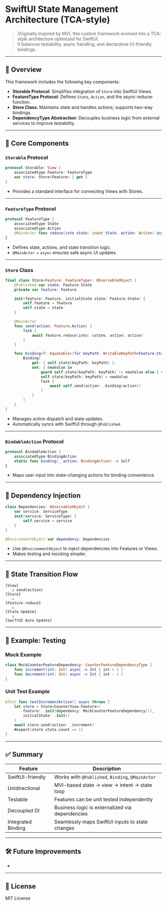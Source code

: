 # SwiftUI State Management Architecture (TCA-style)

> Originally inspired by MVI, this custom framework evolved into a TCA-style architecture optimized for SwiftUI.\
> It balances testability, async handling, and declarative UI-friendly bindings.

---

## 🧩 Overview

This framework includes the following key components:

- **Storable Protocol**: Simplifies integration of `Store` into SwiftUI Views.
- **FeatureType Protocol**: Defines `State`, `Action`, and the async reducer function.
- **Store Class**: Maintains state and handles actions; supports two-way bindings.
- **DependencyType Abstraction**: Decouples business logic from external services to improve testability.

---

## 🧱 Core Components

### `Storable` Protocol

```swift
protocol Storable: View {
    associatedtype Feature: FeatureType
    var store: Store<Feature> { get }
}
```

- Provides a standard interface for connecting Views with Stores.

---

### `FeatureType` Protocol

```swift
protocol FeatureType {
    associatedtype State
    associatedtype Action
    @MainActor func reduce(into state: inout State, action: Action) async
}
```

- Defines state, actions, and state transition logic.
- `@MainActor` + `async` ensures safe async UI updates.

---

### `Store` Class

```swift
final class Store<Feature: FeatureType>: ObservableObject {
    @Published var state: Feature.State
    private var feature: Feature

    init(feature: Feature, initialState state: Feature.State) {
        self.feature = feature
        self.state = state
    }

    @MainActor
    func send(action: Feature.Action) {
        Task {
            await feature.reduce(into: &state, action: action)
        }
    }

    func binding<T: Equatable>(for keyPath: WritableKeyPath<Feature.State, T>, action: Feature.Action.BindingAction) -> Binding<T> where Feature.Action: BindableAction {
        Binding(
            get: { self.state[keyPath: keyPath] },
            set: { newValue in
                guard self.state[keyPath: keyPath] != newValue else { return }
                self.state[keyPath: keyPath] = newValue
                Task {
                    await self.send(action: .binding(action))
                }
            }
        )
    }
}
```

- Manages action dispatch and state updates.
- Automatically syncs with SwiftUI through `@Published`.

---

### `BindableAction` Protocol

```swift
protocol BindableAction {
    associatedtype BindingAction
    static func binding(_ action: BindingAction) -> Self
}
```

- Maps user input into state-changing actions for binding convenience.

---

## 🔌 Dependency Injection

```swift
class Dependencies: ObservableObject {
    var service: ServiceType
    init(service: ServiceType) {
        self.service = service
    }
}

@EnvironmentObject var dependency: Dependencies
```

- Use `@EnvironmentObject` to inject dependencies into Features or Views.
- Makes testing and mocking simpler.

---

## 📍 State Transition Flow

```
[View] 
   ↓ send(action)
[Store] 
   ↓ 
[Feature.reduce] 
   ↓ 
[State Update] 
   ↓ 
[SwiftUI Auto Update]
```

---

## 🧪 Example: Testing

### Mock Example

```swift
class MockCounterFeatureDependency: CounterFeatureDependencyType {
    func increment(int: Int) async -> Int { int + 1 }
    func decrement(int: Int) async -> Int { int - 1 }
}
```

### Unit Test Example

```swift
@Test func testIncrementAction() async throws {
    let store = Store<CounterView.Feature>(
        feature: .init(dependency: MockCounterFeatureDependency()),
        initialState: .init()
    )
    await store.send(action: .increment)
    #expect(store.state.count == 1)
}
```

---

## ✅ Summary

| Feature            | Description                                      |
| ------------------ | ------------------------------------------------ |
| SwiftUI-friendly   | Works with `@Published`, `Binding`, `@MainActor` |
| Unidirectional     | MVI-based state → view → intent → state loop     |
| Testable           | Features can be unit tested independently        |
| Decoupled DI       | Business logic is externalized via dependencies  |
| Integrated Binding | Seamlessly maps SwiftUI inputs to state changes  |

---

## 🛠 Future Improvements

-

---

## 📄 License

MIT License

